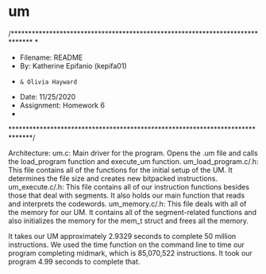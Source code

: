 # um
/******************************************************************************
*
* Filename: README
* By: Katherine Epifanio (kepifa01)
*     & Olivia Hayward 
* Date: 11/25/2020
* Assignment: Homework 6
*
******************************************************************************/

Architecture:
    um.c: Main driver for the program. Opens the .um file and calls the
        load_program function and execute_um function.
    um_load_program.c/.h: This file contains all of the functions for the
        initial setup of the UM. It determines the file size and creates new
        bitpacked instructions.
    um_execute.c/.h: This file contains all of our instruction functions
        besides those that deal with segments. It also holds our main function
        that reads and interprets the codewords.
    um_memory.c/.h: This file deals with all of the memory for our UM. It
        contains all of the segment-related functions and also initializes the
        memory for the mem_t struct and frees all the memory.

It takes our UM approximately 2.9329 seconds to complete 50
million instructions. We used the time function on the
command line to time our program completing midmark, which
is 85,070,522 instructions. It took our program 4.99 seconds
to complete that.
